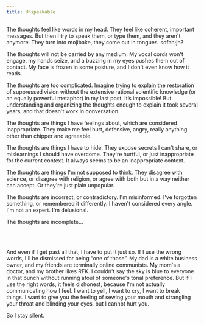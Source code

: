```yaml
---
title: Unspeakable
---
```


The thoughts feel like words in my head. They feel like coherent, important messages. But then I try to speak them, or type them, and they aren't anymore. They turn into mojibake, they come out in tongues. sdfah;jh?

The thoughts will not be carried by any medium. My vocal cords won't engage, my hands seize, and a buzzing in my eyes pushes them out of contact. My face is frozen in some posture, and I don't even know how it reads.

The thoughts are too complicated. Imagine trying to explain the restoration of suppressed vision without the extensive rational scientific knowledge (or an equally powerful metaphor) in my last post. It’s impossible! But understanding and organizing the thoughts enough to explain it took several years, and that doesn't work in conversation.

The thoughts are things I have feelings about, which are considered inappropriate. They make me feel hurt, defensive, angry, really anything other than chipper and agreeable.

The thoughts are things I have to hide. They expose secrets I can't share, or mislearnings I should have overcome. They're hurtful, or just inappropriate for the current context. It always seems to be an inappropriate context.

The thoughts are things I'm not supposed to think. They disagree with science, or disagree with religion, or agree with both but in a way neither can accept. Or they're just plain unpopular.

The thoughts are incorrect, or contradictory. I'm misinformed. I've forgotten something, or remembered it differently. I haven't considered every angle. I'm not an expert. I'm delusional.

The thoughts are incomplete…

<br/><br/>

And even if I get past all that, I have to put it just so. If I use the wrong words, I'll be dismissed for being “one of those”. My dad is a white business owner, and my friends are terminally online communists. My mom's a doctor, and my brother likes RFK. I couldn't say the sky is blue to everyone in that bunch without running afoul of someone's tonal preference. But if I use the right words, it feels dishonest, because I'm not actually communicating how I feel. I want to yell, I want to cry, I want to break things. I want to give you the feeling of sewing your mouth and strangling your throat and blinding your eyes, but I cannot hurt you.

So I stay silent.
